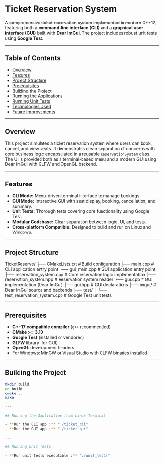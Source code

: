 # Ticket Reservation System

A comprehensive ticket reservation system implemented in modern C++17, featuring both a **command-line interface (CLI)** and a **graphical user interface (GUI)** built with **Dear ImGui**. The project includes robust unit tests using **Google Test**.

---

## Table of Contents

- [Overview](#overview)  
- [Features](#features)  
- [Project Structure](#project-structure)  
- [Prerequisites](#prerequisites)  
- [Building the Project](#building-the-project)  
- [Running the Applications](#running-the-applications)  
- [Running Unit Tests](#running-unit-tests)  
- [Technologies Used](#technologies-used)  
- [Future Improvements](#future-improvements)  

---

## Overview

This project simulates a ticket reservation system where users can book, cancel, and view seats. It demonstrates clean separation of concerns with core business logic encapsulated in a reusable `ReservationSystem` class. The UI is provided both as a terminal-based menu and a modern GUI using Dear ImGui with GLFW and OpenGL backend.

---

## Features

- **CLI Mode:** Menu-driven terminal interface to manage bookings.
- **GUI Mode:** Interactive GUI with seat display, booking, cancellation, and summary.
- **Unit Tests:** Thorough tests covering core functionality using Google Test.
- **Modular Codebase:** Clear separation between logic, UI, and tests.
- **Cross-platform Compatible:** Designed to build and run on Linux and Windows.

---

## Project Structure

TicketReserve/
├── CMakeLists.txt # Build configuration
├── main.cpp # CLI application entry point
├── gui_main.cpp # GUI application entry point
├── reservation_system.cpp # Core reservation logic implementation
├── reservation_system.hpp # Reservation system header
├── gui.cpp # GUI implementation (Dear ImGui)
├── gui.hpp # GUI declarations
├── imgui/ # Dear ImGui source and backends
├── test/
│ └── test_reservation_system.cpp # Google Test unit tests

---

## Prerequisites

- **C++17 compatible compiler** (`g++` recommended)
- **CMake >= 3.10**
- **Google Test** (installed or vendored)
- **GLFW** library (for GUI)
- **OpenGL** development headers
- For Windows: MinGW or Visual Studio with GLFW binaries installed

---

## Building the Project

```bash
mkdir build
cd build
cmake ..
make

---

## Running the Application from Linux Terminal

- **Run the CLI app :** "./ticket_cli"
- **Run the GUI app :** "./ticket_gui" 

---

## Running Unit Tests

- **Run unit tests executable :** "./unit_tests"
